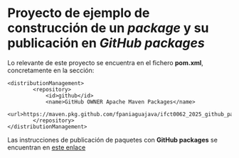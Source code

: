 # Proyecto de ejemplo de construcción de un *package* y su publicación en *GitHub packages*

Lo relevante de este proyecto se encuentra en el fichero **pom.xml**, concretamente en la sección:
```
<distributionManagement>
        <repository>
            <id>github</id>
            <name>GitHub OWNER Apache Maven Packages</name>
            <url>https://maven.pkg.github.com/fpaniaguajava/ifct0062_2025_github_packages</url>
        </repository>
</distributionManagement>
```

Las instrucciones de publicación de paquetes con **GitHub packages** se encuentran en [este enlace](https://docs.github.com/en/actions/use-cases-and-examples/publishing-packages/publishing-java-packages-with-maven)
